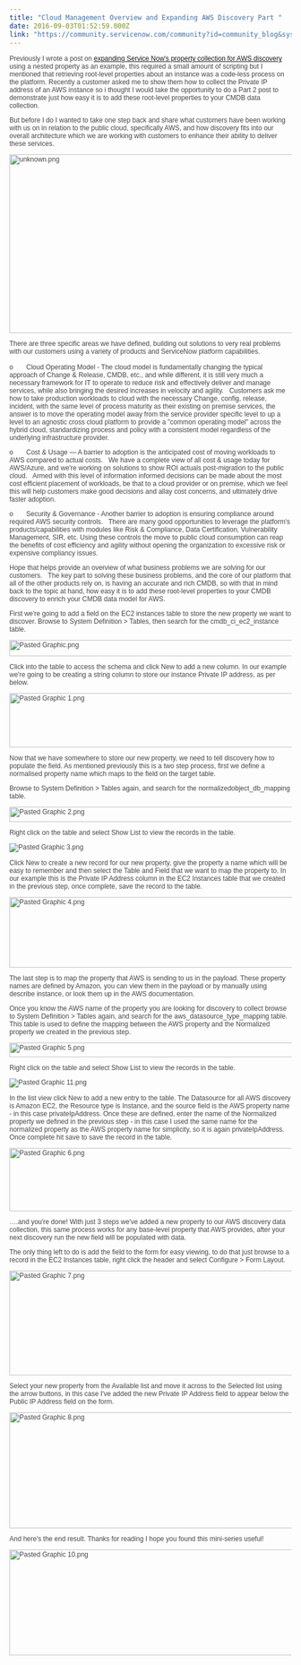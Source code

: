 ```yaml
---
title: "Cloud Management Overview and Expanding AWS Discovery Part "
date: 2016-09-03T01:52:59.000Z
link: "https://community.servicenow.com/community?id=community_blog&sys_id=a44ea2addbd0dbc01dcaf3231f9619b3"
---
```

<p style="font-size: 12px; font-family: Helvetica; color: #454545;">Previously I wrote a post on <a title="" _jive_internal="true" href="/community/operations-management/discovery/blog/2016/06/01/expanding-cloud-discovery-for-custom-property-collection">expanding Service Now's property collection for AWS discovery</a> using a nested property as an example, this required a small amount of scripting but I mentioned that retrieving root-level properties about an instance was a code-less process on the platform. Recently a customer asked me to show them how to collect the Private IP address of an AWS instance so i thought I would take the opportunity to do a Part 2 post to demonstrate just how easy it is to add these root-level properties to your CMDB data collection.</p><p style="font-size: 12px; font-family: Helvetica; color: #454545;"></p><p style="font-size: 12px; font-family: Helvetica; color: #454545;">But before I do I wanted to take one step back and share what customers have been working with us on in relation to the public cloud, specifically AWS, and how discovery fits into our overall architecture which we are working with customers to enhance their ability to deliver these services.</p><p style="font-size: 12px; font-family: Helvetica; color: #454545;"></p><p style="margin-top: 8px; margin-bottom: 8px; font-size: 12px; font-family: Helvetica; color: #454545;"><img   alt="unknown.png" class="image-5 jive-image" src="36c0698edb9c1b04ed6af3231f961978.iix" style="width: 620px; height: 319px;"/></p><p style="font-size: 12px; font-family: Helvetica; color: #454545;"></p><p style="font-size: 12px; font-family: Helvetica; color: #454545;">There are three specific areas we have defined, building out solutions to very real problems with our customers using a variety of products and ServiceNow platform capabilities.</p><p></p><p style="font-size: 12px; font-family: Helvetica; color: #454545;">o       Cloud Operating Model - The cloud model is fundamentally changing the typical approach of Change &amp; Release, CMDB, etc., and while different, it is still very much a necessary framework for IT to operate to reduce risk and effectively deliver and manage services, while also bringing the desired increases in velocity and agility.   Customers ask me how to take production workloads to cloud with the necessary Change, config, release, incident, with the same level of process maturity as their existing on premise services, the answer is to move the operating model away from the service provider specific level to up a level to an agnostic cross cloud platform to provide a "common operating model" across the hybrid cloud, standardizing process and policy with a consistent model regardless of the underlying infrastructure provider.</p><p style="font-size: 12px; font-family: Helvetica; color: #454545;"></p><p style="font-size: 12px; font-family: Helvetica; color: #454545;">o       Cost &amp; Usage — A barrier to adoption is the anticipated cost of moving workloads to AWS compared to actual costs.   We have a complete view of all cost &amp; usage today for AWS/Azure, and we're working on solutions to show ROI actuals post-migration to the public cloud.   Armed with this level of information informed decisions can be made about the most cost efficient placement of workloads, be that to a cloud provider or on premise, which we feel this will help customers make good decisions and allay cost concerns, and ultimately drive faster adoption.</p><p style="font-size: 12px; font-family: Helvetica; color: #454545;"></p><p style="font-size: 12px; font-family: Helvetica; color: #454545;">o       Security &amp; Governance - Another barrier to adoption is ensuring compliance around required AWS security controls.   There are many good opportunities to leverage the platform's products/capabilities with modules like Risk &amp; Compliance, Data Certification, Vulnerability Management, SIR, etc. Using these controls the move to public cloud consumption can reap the benefits of cost efficiency and agility without opening the organization to excessive risk or expensive compliancy issues.</p><p style="font-size: 12px; font-family: Helvetica; color: #454545;"></p><p style="font-size: 12px; font-family: Helvetica; color: #454545;"></p><p style="font-size: 12px; font-family: Helvetica; color: #454545;">Hope that helps provide an overview of what business problems we are solving for our customers.   The key part to solving these business problems, and the core of our platform that all of the other products rely on, is having an accurate and rich CMDB, so with that in mind back to the topic at hand, how easy it is to add these root-level properties to your CMDB discovery to enrich your CMDB data model for AWS.</p><p style="font-size: 12px; font-family: Helvetica; color: #454545;"></p><p style="font-size: 12px; font-family: Helvetica; color: #454545;">First we're going to add a field on the EC2 instances table to store the new property we want to discover. Browse to System Definition &gt; Tables, then search for the cmdb_ci_ec2_instance table.</p><p style="margin-top: 8px; margin-bottom: 8px; font-size: 12px; font-family: Helvetica; color: #454545;"><img   alt="Pasted Graphic.png" class="image-17 jive-image" src="658eb842db901b04ed6af3231f961983.iix" style="width: 620px; height: 29px;"/></p><p style="font-size: 12px; font-family: Helvetica; color: #454545;"></p><p style="font-size: 12px; font-family: Helvetica; color: #454545;">Click into the table to access the schema and click New to add a new column. In our example we're going to be creating a string column to store our instance Private IP address, as per below.</p><p style="font-size: 12px; font-family: Helvetica; color: #454545;"></p><p style="margin-top: 8px; margin-bottom: 8px; font-size: 12px; font-family: Helvetica; color: #454545;"><img   alt="Pasted Graphic 1.png" class="image-18 jive-image" src="cc2e74cedb501b04ed6af3231f96192d.iix" style="width: 620px; height: 97px;"/></p><p style="font-size: 12px; font-family: Helvetica; color: #454545;"></p><p style="font-size: 12px; font-family: Helvetica; color: #454545;">Now that we have somewhere to store our new property, we need to tell discovery how to populate the field. As mentioned previously this is a two step process, first we define a normalised property name which maps to the field on the target table.</p><p style="font-size: 12px; font-family: Helvetica; color: #454545;"></p><p style="font-size: 12px; font-family: Helvetica; color: #454545;">Browse to System Definition &gt; Tables again, and search for the normalizedobject_db_mapping table.</p><p style="font-size: 12px; font-family: Helvetica; color: #454545;"></p><p style="font-size: 12px; font-family: Helvetica; color: #454545;"><img   alt="Pasted Graphic 2.png" class="image-19 jive-image" src="f72cdc4adb185344e9737a9e0f96190c.iix" style="width: 620px; height: 27px;"/></p><p style="margin-top: 8px; margin-bottom: 8px; font-size: 12px; font-family: Helvetica; color: #454545;"></p><p style="font-size: 12px; font-family: Helvetica; color: #454545;">Right click on the table and select Show List to view the records in the table.</p><p style="font-size: 12px; font-family: Helvetica; color: #454545;"></p><p style="margin-top: 8px; margin-bottom: 8px; font-size: 12px; font-family: Helvetica; color: #454545;"><img   alt="Pasted Graphic 3.png" class="image-20 jive-image" src="3d618882dbd4db048c8ef4621f9619e6.iix" style="height: auto;"/></p><p style="font-size: 12px; font-family: Helvetica; color: #454545;"></p><p style="font-size: 12px; font-family: Helvetica; color: #454545;">Click New to create a new record for our new property, give the property a name which will be easy to remember and then select the Table and Field that we want to map the property to. In our example this is the Private IP Address column in the EC2 Instances table that we created in the previous step, once complete, save the record to the table.</p><p style="font-size: 12px; font-family: Helvetica; color: #454545;"></p><p style="margin-top: 8px; margin-bottom: 8px; font-size: 12px; font-family: Helvetica; color: #454545;"><img   alt="Pasted Graphic 4.png" class="image-21 jive-image" src="6fc0250adbd8d304b322f4621f961961.iix" style="width: 620px; height: 126px;"/></p><p style="font-size: 12px; font-family: Helvetica; color: #454545;"></p><p style="font-size: 12px; font-family: Helvetica; color: #454545;">The last step is to map the property that AWS is sending to us in the payload. These property names are defined by Amazon, you can view them in the payload or by manually using describe instance, or look them up in the AWS documentation.</p><p style="font-size: 12px; font-family: Helvetica; color: #454545;"></p><p style="font-size: 12px; font-family: Helvetica; color: #454545;">Once you know the AWS name of the property you are looking for discovery to collect browse to System Definition &gt; Tables again, and search for the aws_datasource_type_mapping table. This table is used to define the mapping between the AWS property and the Normalized property we created in the previous step.</p><p style="font-size: 12px; font-family: Helvetica; color: #454545;"></p><p style="margin-top: 8px; margin-bottom: 8px; font-size: 12px; font-family: Helvetica; color: #454545;"><img   alt="Pasted Graphic 5.png" class="image-22 jive-image" src="2a8e7842db901b04ed6af3231f9619fe.iix" style="width: 620px; height: 26px;"/></p><p style="font-size: 12px; font-family: Helvetica; color: #454545;"></p><p style="font-size: 12px; font-family: Helvetica; color: #454545;">Right click on the table and select Show List to view the records in the table.</p><p style="font-size: 12px; font-family: Helvetica; color: #454545;"></p><p style="font-size: 12px; font-family: Helvetica; color: #454545;"><img   alt="Pasted Graphic 11.png" class="image-23 jive-image" src="507a10cedb581f048c8ef4621f9619ca.iix" style="height: auto;"/></p><p style="margin-top: 8px; margin-bottom: 8px; font-size: 12px; font-family: Helvetica; color: #454545;"></p><p style="font-size: 12px; font-family: Helvetica; color: #454545;"></p><p style="font-size: 12px; font-family: Helvetica; color: #454545;">In the list view click New to add a new entry to the table. The Datasource for all AWS discovery is Amazon EC2, the Resource type is Instance, and the source field is the AWS property name - in this case privateIpAddress. Once these are defined, enter the name of the Normalized property we defined in the previous step - in this case I used the same name for the normalized property as the AWS property name for simplicity, so it is again privateIpAddress. Once complete hit save to save the record in the table.</p><p style="font-size: 12px; font-family: Helvetica; color: #454545;"></p><p style="margin-top: 8px; margin-bottom: 8px; font-size: 12px; font-family: Helvetica; color: #454545;"><img   alt="Pasted Graphic 6.png" class="image-24 jive-image" src="cf2bfb35db54d3041dcaf3231f9619e8.iix" style="width: 620px; height: 113px;"/></p><p style="font-size: 12px; font-family: Helvetica; color: #454545;">….and you're done! With just 3 steps we've added a new property to our AWS discovery data collection, this same process works for any base-level property that AWS provides, after your next discovery run the new field will be populated with data.</p><p style="font-size: 12px; font-family: Helvetica; color: #454545;"></p><p style="font-size: 12px; font-family: Helvetica; color: #454545;">The only thing left to do is add the field to the form for easy viewing, to do that just browse to a record in the EC2 Instances table, right click the header and select Configure &gt; Form Layout.</p><p style="font-size: 12px; font-family: Helvetica; color: #454545;"></p><p style="font-size: 12px; font-family: Helvetica; color: #454545;"><img   alt="Pasted Graphic 7.png" class="image-25 jive-image" src="2a176142db505b04ed6af3231f96195d.iix" style="width: 620px; height: 187px;"/></p><p style="margin-top: 8px; margin-bottom: 8px; font-size: 12px; font-family: Helvetica; color: #454545;"></p><p style="font-size: 12px; font-family: Helvetica; color: #454545;">Select your new property from the Available list and move it across to the Selected list using the arrow buttons, in this case I've added the new Private IP Address field to appear below the Public IP Address field on the form.</p><p style="font-size: 12px; font-family: Helvetica; color: #454545;"></p><p style="font-size: 12px; font-family: Helvetica; color: #454545;"><img   alt="Pasted Graphic 8.png" class="image-26 jive-image" src="443545c6dbd013043eb27a9e0f961951.iix" style="width: 620px; height: 207px;"/></p><p style="font-size: 12px; font-family: Helvetica; color: #454545;"></p><p style="font-size: 12px; font-family: Helvetica; color: #454545;">And here's the end result. Thanks for reading I hope you found this mini-series useful!</p><p style="font-size: 12px; font-family: Helvetica; color: #454545;"></p><p style="font-size: 12px; font-family: Helvetica; color: #454545;"><img   alt="Pasted Graphic 10.png" class="image-27 jive-image" src="def1a44adb9057049c9ffb651f9619b4.iix" style="width: 620px; height: 189px;"/></p>